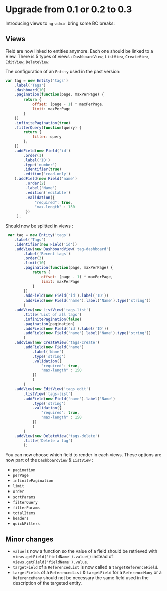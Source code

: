 # Upgrade from 0.1 or 0.2 to 0.3

Introducing views to `ng-admin` bring some BC breaks:

## Views

Field are now linked to entities anymore. Each one should be linked to a View.
There is 5 types of views : `DashboardView`, `ListView`, `CreateView`, `EditView`, `DeleteView`.

The configuration of an `Entity` used in the past version:

```js
var tag = new Entity('tags')
    .label('Tags')
    .dashboard(10)
    .pagination(function(page, maxPerPage) {
        return {
            offset: (page - 1) * maxPerPage,
            limit: maxPerPage
        }
    })
    .infinitePagination(true)
    .filterQuery(function(query) {
        return {
            filter: query
        };
    })
    .addField(new Field('id')
        .order(1)
        .label('ID')
        .type('number')
        .identifier(true)
        .edition('read-only')
    ).addField(new Field('name')
         .order(2)
         .label('Name')
         .edition('editable')
         .validation({
             "required": true,
             "max-length" : 150
         })
     );
```

Should now be splitted in views :

```js
 var tag = new Entity('tags')
    .label('Tags')
    .identifier(new Field('id'))
    .addView(new DashboardView('tag-dashboard')
        .label('Recent tags')
        .order(3)
        .limit(10)
        .pagination(function(page, maxPerPage) {
            return {
                offset: (page - 1) * maxPerPage,
                limit: maxPerPage
            }
        })
        .addField(new Field('id').label('ID'))
        .addField(new Field('name').label('Name').type('string'))
        )
    .addView(new ListView('tags-list')
        .title('List of all tags')
        .infinitePagination(false)
        .pagination(pagination)
        .addField(new Field('id').label('ID'))
        .addField(new Field('name').label('Name').type('string'))
        )
    .addView(new CreateView('tags-create')
        .addField(new Field('name')
            .label('Name')
            .type('string')
            .validation({
                "required": true,
                "max-length" : 150
            })
            )
        )
    .addView(new EditView('tags_edit')
        .listView('tags-list')
        .addField(new Field('name').label('Name')
	        .type('string')
	        .validation({
                "required": true,
                "max-length" : 150
            })
            )
        )
    .addView(new DeleteView('tags-delete')
        .title('Delete a tag')
        );
```

 You can now choose which field to render in each views.
These options are now part of the `DashboardView` & `ListView` :
* `pagination`
* `perPage`
* `infinitePagination`
* `limit`
* `order`
* `sortParams`
* `filterQuery`
* `filterParams`
* `totalItems` 
* `headers`
* `quickFilters`

 ## Minor changes
 
 - `value` is now a function so the value of a field should be retrieved with `views.getField('fieldName').value()` instead of `views.getField('fieldName').value`.
 - `targetField` of a `ReferencedList` is now called a `targetReferenceField`.
 - `targetFields` of a `ReferencedList` & `targetField` for a `ReferenceMany` or a `ReferenceMany` should not be necessary the same field used in the description of the targeted entity.
